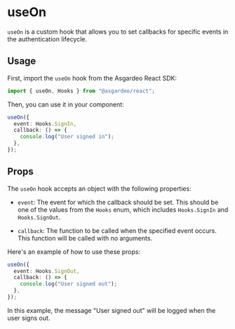 <!--
 * Copyright (c) 2024, WSO2 LLC. (https://www.wso2.com).
 *
 * WSO2 LLC. licenses this file to you under the Apache License,
 * Version 2.0 (the "License"); you may not use this file except
 * in compliance with the License.
 * You may obtain a copy of the License at
 *
 *     http://www.apache.org/licenses/LICENSE-2.0
 *
 * Unless required by applicable law or agreed to in writing,
 * software distributed under the License is distributed on an
 * "AS IS" BASIS, WITHOUT WARRANTIES OR CONDITIONS OF ANY
 * KIND, either express or implied. See the License for the
 * specific language governing permissions and limitations
 * under the License.
-->

# useOn

`useOn` is a custom hook that allows you to set callbacks for specific events in the authentication lifecycle.

## Usage

First, import the `useOn` hook from the Asgardeo React SDK:

```ts
import { useOn, Hooks } from "@asgardeo/react";
```

Then, you can use it in your component:

```ts
useOn({
  event: Hooks.SignIn,
  callback: () => {
    console.log("User signed in");
  },
});
```

## Props

The `useOn` hook accepts an object with the following properties:

- `event`: The event for which the callback should be set. This should be one of the values from the `Hooks` enum, which includes `Hooks.SignIn` and `Hooks.SignOut`.

- `callback`: The function to be called when the specified event occurs. This function will be called with no arguments.

Here's an example of how to use these props:

```ts
useOn({
  event: Hooks.SignOut,
  callback: () => {
    console.log("User signed out");
  },
});
```

In this example, the message "User signed out" will be logged when the user signs out.
